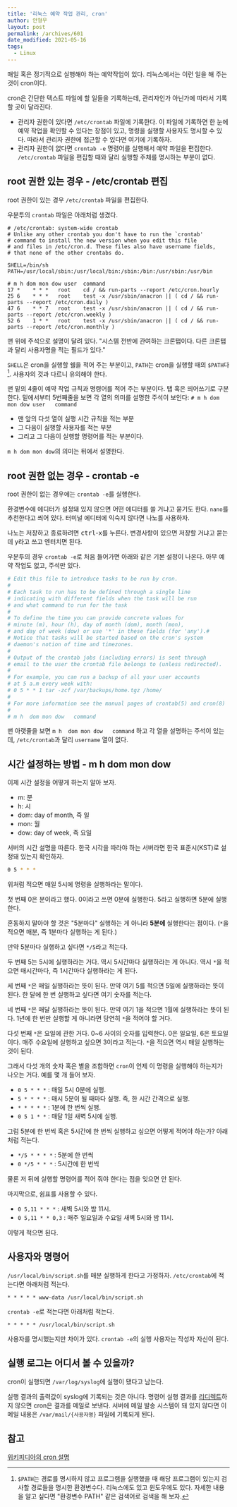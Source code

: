 ```yaml
---
title: '리눅스 예약 작업 관리, cron'
author: 안형우
layout: post
permalink: /archives/601
date_modified: 2021-05-16
tags:
  - Linux
---
```


매일 혹은 정기적으로 실행해야 하는 예약작업이 있다. 리눅스에서는 이런 일을 해 주는 것이 cron이다.

cron은 간단한 텍스트 파일에 할 일들을 기록하는데, 관리자인가 아닌가에 따라서 기록할 곳이 달라진다.

- 관리자 권한이 있다면 `/etc/crontab` 파일에 기록한다. 이 파일에 기록하면 한 눈에 예약 작업을 확인할 수 있다는 장점이 있고, 명령을 실행할 사용자도 명시할 수 있다. 따라서 관리자 권한에 접근할 수 있다면 여기에 기록하자.
- 관리자 권한이 없다면 `crontab -e` 명령어를 실행해서 예약 파일을 편집한다. `/etc/crontab` 파일을 편집할 때와 달리 실행할 주체를 명시하는 부분이 없다.

## root 권한 있는 경우 - /etc/crontab 편집

root 권한이 있는 경우 `/etc/crontab` 파일을 편집한다.

우분투의 `crontab` 파일은 아래처럼 생겼다.

```
# /etc/crontab: system-wide crontab
# Unlike any other crontab you don't have to run the `crontab'
# command to install the new version when you edit this file
# and files in /etc/cron.d. These files also have username fields,
# that none of the other crontabs do.

SHELL=/bin/sh
PATH=/usr/local/sbin:/usr/local/bin:/sbin:/bin:/usr/sbin:/usr/bin

# m h dom mon dow user	command
17 *	* * *	root    cd / && run-parts --report /etc/cron.hourly
25 6	* * *	root	test -x /usr/sbin/anacron || ( cd / && run-parts --report /etc/cron.daily )
47 6	* * 7	root	test -x /usr/sbin/anacron || ( cd / && run-parts --report /etc/cron.weekly )
52 6	1 * *	root	test -x /usr/sbin/anacron || ( cd / && run-parts --report /etc/cron.monthly )
```

맨 위에 주석으로 설명이 달려 있다. "시스템 전반에 관여하는 크론탭이다. 다른 크론탭과 달리 사용자명을 적는 필드가 있다."

`SHELL`은 cron을 실행할 쉘을 적어 주는 부분이고, `PATH`는 cron을 실행할 때의 `$PATH`다[^path]. 사용자의 것과 다르니 유의해야 한다.

[^path]: `$PATH`는 경로를 명시하지 않고 프로그램을 실행했을 때 해당 프로그램이 있는지 검사할 경로들을 명시한 환경변수다. 리눅스에도 있고 윈도우에도 있다. 자세한 내용을 알고 싶다면 "환경변수 PATH" 같은 검색어로 검색을 해 보자.

맨 밑의 4줄이 예약 작업 규칙과 명령어를 적어 주는 부분이다. 탭 혹은 띄어쓰기로 구분한다. 밑에서부터 5번째줄을 보면 각 열의 의미를 설명한 주석이 보인다: `# m h dom mon dow user	command`

- 맨 앞의 다섯 열이 실행 시간 규칙을 적는 부분
- 그 다음이 실행할 사용자를 적는 부분
- 그리고 그 다음이 실행할 명령어를 적는 부분이다.

`m h dom mon dow`의 의미는 뒤에서 설명한다.

## root 권한 없는 경우 - crontab -e

root 권한이 없는 경우에는 `crontab -e`를 실행한다.

환경변수에 에디터가 설정돼 있지 않으면 어떤 에디터를 쓸 거냐고 묻기도 한다. `nano`를 추천한다고 씌어 있다. 터미널 에디터에 익숙지 않다면 나노를 사용하자. 

나노는 저장하고 종료하려면 <kbd>ctrl</kbd>-<kbd>x</kbd>를 누른다. 변경사항이 있으면 저장할 거냐고 묻는데 y라고 쓰고 엔터치면 된다.

우분투의 경우 `crontab -e`로 처음 들어가면 아래와 같은 기본 설정이 나온다. 아무 예약 작업도 없고, 주석만 있다.

```bash
# Edit this file to introduce tasks to be run by cron.
#
# Each task to run has to be defined through a single line
# indicating with different fields when the task will be run
# and what command to run for the task
#
# To define the time you can provide concrete values for
# minute (m), hour (h), day of month (dom), month (mon),
# and day of week (dow) or use '*' in these fields (for 'any').#
# Notice that tasks will be started based on the cron's system
# daemon's notion of time and timezones.
#
# Output of the crontab jobs (including errors) is sent through
# email to the user the crontab file belongs to (unless redirected).
#
# For example, you can run a backup of all your user accounts
# at 5 a.m every week with:
# 0 5 * * 1 tar -zcf /var/backups/home.tgz /home/
#
# For more information see the manual pages of crontab(5) and cron(8)
#
# m h  dom mon dow   command
```

맨 아랫줄을 보면 `m h  dom mon dow   command` 하고 각 열을 설명하는 주석이 있는데, `/etc/crontab`과 달리 `username` 열이 없다.


## 시간 설정하는 방법 - m h dom mon dow

이제 시간 설정을 어떻게 하는지 알아 보자.

- m: 분
- h: 시
- dom: day of month, 즉 일
- mon: 월
- dow: day of week, 즉 요일

서버의 시간 설명을 따른다. 한국 시각을 따라야 하는 서버라면 한국 표준시(KST)로 설정돼 있는지 확인하자.

``` bash
0 5 * * *
```

위처럼 적으면 매일 5시에 명령을 실행하라는 말이다.

첫 번째 0은 분이라고 했다. 0이라고 쓰면 0분에 실행한다. 5라고 실행하면 5분에 실행한다. 

혼동하지 말아야 할 것은 "5분마다" 실행하는 게 아니라 **5분에** 실행한다는 점이다. (`*`을 적으면 매분, 즉 1분마다 실행하는 게 된다.)

만약 5분마다 실행하고 싶다면 `*/5`라고 적는다.

두 번째 5는 5시에 실행하라는 거다. 역시 5시간마다 실행하라는 게 아니다. 역시 `*`을 적으면 매시간마다, 즉 1시간마다 실행하라는 게 된다.

세 번째 `*`은 매일 실행하라는 뜻이 된다. 만약 여기 5를 적으면 5일에 실행하라는 뜻이 된다. 한 달에 한 번 실행하고 싶다면 여기 숫자를 적는다.

네 번째 `*`은 매달 실행하라는 뜻이 된다. 만약 여기 1을 적으면 1월에 실행하라는 뜻이 된다. 1년에 한 번만 실행할 게 아니라면 당연히 `*`을 적어야 할 거다.

다섯 번째 `*`은 요일에 관한 거다. 0~6 사이의 숫자를 입력한다. 0은 일요일, 6은 토요일이다. 매주 수요일에 실행하고 싶으면 3이라고 적는다. `*`을 적으면 역시 매일 실행하는 것이 된다.

그래서 다섯 개의 숫자 혹은 별을 조합하면 `cron`이 언제 이 명령을 실행해야 하는지가 나오는 거다. 예를 몇 개 들어 보자.

*   `0 5 * * *` : 매일 5시 0분에 실행.
*   `5 * * * *` : 매시 5분이 될 때마다 실행. 즉, 한 시간 간격으로 실행.
*   `* * * * *` : 1분에 한 번씩 실행.
*   `0 5 1 * *` : 매달 1일 새벽 5시에 실행.

그럼 5분에 한 번씩 혹은 5시간에 한 번씩 실행하고 싶으면 어떻게 적어야 하는가? 아래처럼 적는다.

*   `*/5 * * * *` : 5분에 한 번씩
*   `0 */5 * * *` : 5시간에 한 번씩

물론 저 뒤에 실행할 명령어를 적어 줘야 한다는 점을 잊으면 안 된다.

마지막으로, 쉼표를 사용할 수 있다.

*   `0 5,11 * * *` : 새벽 5시와 밤 11시.
*   `0 5,11 * * 0,3` : 매주 일요일과 수요일 새벽 5시와 밤 11시.

이렇게 적으면 된다.


## 사용자와 명령어

`/usr/local/bin/script.sh`를 매분 실행하게 한다고 가정하자. `/etc/crontab`에 적는다면 아래처럼 적는다.

```
* * * * * www-data /usr/local/bin/script.sh
```

`crontab -e`로 적는다면 아래처럼 적는다.

```
* * * * * /usr/local/bin/script.sh
```

사용자를 명시했는지만 차이가 있다. `crontab -e`의 실행 사용자는 작성자 자신이 된다.


## 실행 로그는 어디서 볼 수 있을까?

cron이 실행되면 `/var/log/syslog`에 실행이 됐다고 남는다. 

실행 결과의 출력값이 syslog에 기록되는 것은 아니다. 명령어 실행 결과를 [리디렉트][redirection]하지 않으면 cron은 결과를 메일로 보낸다. 서버에 메일 발송 시스템이 돼 있지 않다면 이메일 내용은 `/var/mail/{사용자명}` 파일에 기록되게 된다.


## 참고

[위키피디아의 cron 설명][1]

 [1]: http://en.wikipedia.org/wiki/Cron
 [redirection]: https://wiki.kldp.org/HOWTO/html/Bash-Prog-Intro-HOWTO/x55.html